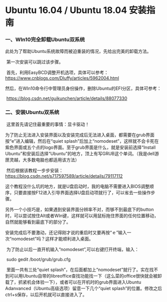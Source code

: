 # Ubuntu 16.04 / Ubuntu 18.04 安装指南



### 一、WIn10完全卸载Ubuntu双系统

​	此处为了帮助Ubuntu系统故障而被迫重装的情况，先给出完美的卸载方法。

​	第一次安装可以跳过该步骤。

​	首先，利用EasyBCD调整开机选项，具体可以参考：<https://www.cnblogs.com/Dluffy/articles/5962004.html>

​	然后，在WIn10命令行中管理员身份操作，删除Ubuntu的EFI分区，具体可参考：

​	https://blog.csdn.net/guikunchen/article/details/88077330

### 二、安装Ubuntu双系统

​	这里首先请记住最重要的事情：显卡驱动！

​	为了防止无法进入安装界面以及安装完成后无法进入桌面，都需要在grub界面按“e”进入编辑，然后在“quiet splash”后加上“nomodeset”，这样就不会卡死在紫色界面或五个点的logo界面。至于grub界面是什么，就是安装前选择“Install Ubuntu”和安装后选择“Ubuntu”的地方，顶上有写GRUB这个单词。（我是dell游匣灵越，大多数电脑也都适用该方法）

​	然后根据该教程一步步安装：<https://blog.csdn.net/s717597589/article/details/79117112>

​	这个教程没什么坑的地方，就是U盘启动时，我的电脑不需要进入BIOS调整顺序，只要直接按F12进入引导界面选择U盘启动项就行了，可以省去一些操作步骤。

​	另外一个小技巧是，如果遇到安装界面分辨率不对，而够不到最底下的button时，可以尝试按住Alt或者WIn键，这样就可以用鼠标拖住界面的任何位置移动，自然就能够看到最底下的部分了。

​	安装完成后不要激动，还记得刚才说的重启时又要再按“ｅ”输入一次“nomodeset”吗？这样才能顺利进入桌面。

​	为了防止以后一直开机输入“nomodeset”,可以右键打开终端，输入：

​	sudo gedit /boot/grub/grub.cfg

​	里面一共有三处“quiet splash”，在后面都加上“nomodeset”就行了。实在找不到可以用Ubuntu自带的libreoffice查找功能找一下（这么菜的office很快就会被卸载了，抓紧机会体验一下），或者可以在开机时的grub界面进入Ubuntu Adanvanced（Ubuntu高级选项）留意一下几个“quiet splash”的位置。修改之后ctrl+s保存，以后开机就可以直接进入了。



